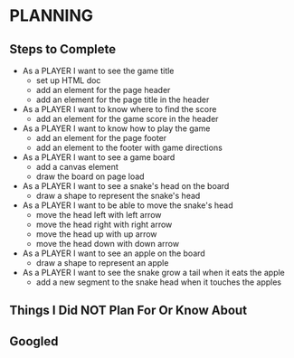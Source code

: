 # PLANNING

## Steps to Complete

- As a PLAYER I want to see the game title
  - set up HTML doc
  - add an element for the page header
  - add an element for the page title in the header
- As a PLAYER I want to know where to find the score
  - add an element for the game score in the header
- As a PLAYER I want to know how to play the game
  - add an element for the page footer
  - add an element to the footer with game directions
- As a PLAYER I want to see a game board
  - add a canvas element
  - draw the board on page load
- As a PLAYER I want to see a snake's head on the board
  - draw a shape to represent the snake's head
- As a PLAYER I want to be able to move the snake's head
  - move the head left with left arrow
  - move the head right with right arrow
  - move the head up with up arrow
  - move the head down with down arrow
- As a PLAYER I want to see an apple on the board
  - draw a shape to represent an apple
- As a PLAYER I want to see the snake grow a tail when it eats the apple
  - add a new segment to the snake head when it touches the apples

## Things I Did NOT Plan For Or Know About

## Googled
